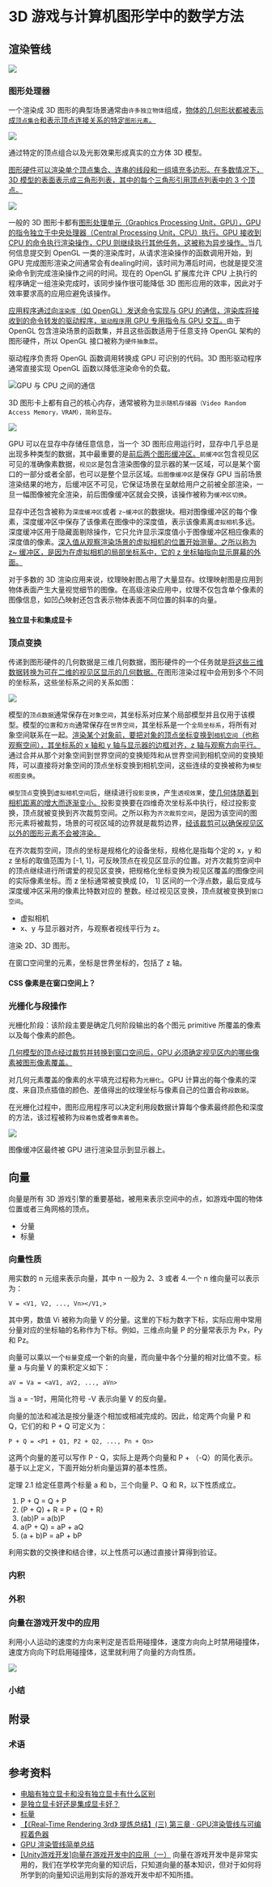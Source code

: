 # 3D 游戏与计算机图形学中的数学方法

## 渲染管线

![](../.vuepress/public/images/2020-05-17-17-32-01-redner-pipeline.png)

### 图形处理器

一个渲染成 3D 图形的典型场景通常由`许多独立物体`组成，<u>物体的几何形状都被表示成`顶点集合`和表示顶点连接关系的特定`图形元素`。</u>

![](../.vuepress/public/images/2020-05-18-22-50-44-cube-vert.png)

通过特定的顶点组合以及光影效果形成真实的立方体 3D 模型。

<u>图形硬件可以渲染单个顶点集合、连串的线段和一组填充多边形。在多数情况下，3D 模型的表面表示成三角形列表，其中的每个三角形引用顶点列表中的 3 个顶点。</u>

![](../.vuepress/public/images/2020-05-14-22-57-47-openGL-basic-graphic.png)

一般的 3D 图形卡都有<u>图形处理单元（Graphics Processing Unit，GPU），GPU的指令独立于中央处理器（Central Processing Unit，CPU）执行。GPU 接收到 CPU 的命令执行渲染操作，CPU 则继续执行其他任务，这被称为异步操作。</u>当几何信息提交到 OpenGL 一类的渲染库时，从请求渲染操作的函数调用开始，到 GPU 完成图形渲染之间通常会有dealing时间，该时间为滞后时间，也就是提交渲染命令到完成渲染操作之间的时间。现在的 OpenGL 扩展库允许 CPU 上执行的程序确定一组渲染完成时，该同步操作很可能降低 3D 图形应用的效率，因此对于效率要求高的应用应避免该操作。

<u>应用程序通过向`渲染库`（如 OpenGL）发送命令实现与 GPU 的通信，渲染库将接收到的命令转发的驱动程序，`驱动程序`用 GPU 专用指令与 GPU 交互。</u>由于 OpenGL 包含渲染场景的函数集，并且这些函数适用于任意支持 OpenGL 架构的图形硬件，所以 OpenGL 接口被称为`硬件抽象层`。

驱动程序负责将 OpenGL 函数调用转换成 GPU 可识别的代码。3D  图形驱动程序通常直接实现 OpenGL 函数以降低渲染命令的负载。

![GPU 与 CPU 之间的通信](../.vuepress/public/images/2020-05-14-22-59-05-GPU-CPU-communicate.png)

3D 图形卡上都有自己的核心内存，通常被称为`显示随机存储器（Video Random Access Memory，VRAM），简称显存。`

![](../.vuepress/public/images/2020-05-16-22-21-18-computer-GPU.png)

GPU 可以在显存中存储任意信息，当一个 3D 图形应用运行时，显存中几乎总是出现多种类型的数据，其中最重要的是<u>前后两个图形缓冲区。</u>`前缓冲区`包含视见区可见的准确像素数据，`视见区`是包含渲染图像的显示器的某一区域，可以是某个窗口的一部分或者全部，也可以是整个显示区域。`后图像缓冲区`是保存 GPU 当前场景渲染结果的地方，后缓冲区不可见，它保证场景在呈献给用户之前被全部渲染，一旦一幅图像被完全渲染，前后图像缓冲区就会交换，该操作被称为`缓冲区切换`。

显存中还包含被称为`深度缓冲区`或者 `z~缓冲区`的数据块。相对图像缓冲区的每个像素，深度缓冲区中保存了该像素在图像中的深度值，表示该像素离`虚拟相机`多远。深度缓冲区用于隐藏面剔除操作，它只允许显示深度值小于图像缓冲区相应像素的深度值的像素。<u>深入值从观察渲染场景的虚拟相机的位置开始测量。之所以称为 z~ 缓冲区，是因为在虚拟相机的局部坐标系中，它的 z 坐标轴指向显示屏幕的外面。</u>

对于多数的 3D 渲染应用来说，纹理映射图占用了大量显存。纹理映射图是应用到物体表面产生大量视觉细节的图像。在高级渲染应用中，纹理不仅包含单个像素的图像信息，如凹凸映射还包含表示物体表面不同位置的斜率的向量。

#### 独立显卡和集成显卡

### 顶点变换

传递到图形硬件的几何数据是三维几何数据，图形硬件的一个任务就是<u>将这些三维数据转换为可在二维的视见区显示的几何数据。</u>在图形渲染过程中会用到多个不同的坐标系，这些坐标系之间的关系如图：

![](../.vuepress/public/images/2020-05-14-23-00-23-vert-transform.png)

模型的`顶点数据`通常保存在`对象空间`，其坐标系对应某个局部模型并且仅用于该模型。模型的`位置`和`方向`通常保存在`世界空间`，其坐标系是一个`全局坐标系`，将所有对象空间联系在一起。<u>渲染某个对象前，要把对象的顶点坐标变换到`相机空间`（也称观察空间），其坐标系的 x 轴和 y 轴与显示器的边框对齐，z 轴与观察方向平行。</u>通过合并从那个对象空间到世界空间的变换矩阵和从世界空间到相机空间的变换矩阵，可以直接将对象空间的顶点坐标变换到相机空间，这些连续的变换被称为`模型视图变换`。

`模型顶点`变换到`虚拟相机空间`后，继续进行`投影变换`，产生`透视效果`，<u>使几何体随着到相机距离的增大而逐渐变小。</u>投影变换要在四维奇次坐标系中执行，经过投影变换，顶点就被变换到齐次裁剪空间。之所以称为`齐次裁剪空间`，是因为该空间的图形元素将被裁剪，场景的可视区域的边界就是裁剪边界，<u>经该裁剪可以确保视见区以外的图形元素不会被渲染。</u>

在齐次裁剪空间，顶点的坐标是规格化的设备坐标，规格化是指每个定的 x，y 和 z 坐标的取值范围为 [-1, 1]，可反映顶点在视见区显示的位置。对齐次裁剪空间中的顶点继续进行所谓爱的视见区变换，把规格化坐标变换为视见区覆盖的图像空间的实际像素坐标。而 z 坐标通常被变换成 [0， 1] 区间的一个浮点数，最后变成与深度缓冲区采用的像素比特数对应的 整数。经过视见区变换，顶点就被变换到`窗口空间`。

- 虚拟相机
- x、y 与显示器对齐，与观察者视线平行为 z。

渲染 2D、3D 图形。

在窗口空间里的元素，坐标是世界坐标的，包括了 z 轴。

#### CSS 像素是在窗口空间上？ 

### 光栅化与段操作

光栅化阶段：该阶段主要是确定几何阶段输出的各个图元 primitive 所覆盖的像素以及每个像素的颜色。

<u>几何模型的顶点经过裁剪并转换到窗口空间后，GPU 必须确定视见区内的哪些像素被图形像素覆盖。</u>

对几何元素覆盖的像素的水平填充过程称为`光栅化`。GPU 计算出的每个像素的深度、来自顶点插值的颜色、差值得出的纹理坐标与像素自己的位置合称`段数据`。

在光栅化过程中，图形应用程序可以决定利用段数据计算每个像素最终颜色和深度的方法，该过程被称为`段着色`或者`像素着色`。

![](../.vuepress/public/images/2020-05-17-17-54-56-rasterization-operation.png)

图像缓冲区最终被 GPU 进行渲染显示到显示器上。

## 向量

向量是所有 3D 游戏引擎的重要基础，被用来表示空间中的点，如游戏中国的物体位置或者三角网格的顶点。

- 分量
- 标量

### 向量性质

用实数的 n 元组来表示向量，其中 n 一般为 2、3 或者 4.一个 n 维向量可以表示为：

`V = <V1, V2, ..., Vn></V1,>`

其中男，数值 Vi 被称为向量 V 的分量。这里的下标为数字下标，实际应用中常用分量对应的坐标轴的名称作为下标。例如，三维点向量 P 的分量常表示为 Px，Py 和 Pz。

向量可以乘以一个`标量`变成一个新的向量，而向量中各个分量的相对比值不变。标量 a 与向量 V 的乘积定义如下：

`aV = Va = <aV1, aV2, ..., aVn>`

当 a = -1时，用简化符号 -V 表示向量 V 的反向量。

向量的加法和减法是按分量逐个相加或相减完成的。因此，给定两个向量 P 和 Q，它们的和 P + Q 可定义为：

`P + Q = <P1 + Q1, P2 + Q2, ..., Pn + Qn>`

这两个向量的差可以写作 P - Q，实际上是两个向量和 P + （-Q）的简化表示。基于以上定义，下面开始分析向量运算的基本性质。

定理 2.1 给定任意两个标量 a 和 b，三个向量 P、Q 和 R，以下性质成立。

1. P + Q = Q + P
2. (P + Q) + R = P + (Q + R)
3. (ab)P = a(b)P
4. a(P + Q) = aP + aQ
5. (a + b)P = aP + bP

利用实数的交换律和结合律，以上性质可以通过直接计算得到验证。

### 内积

### 外积

### 向量在游戏开发中的应用

利用小人运动的速度的方向来判定是否启用碰撞体，速度方向向上时禁用碰撞体，速度方向向下时启用碰撞体，这里就利用了向量的方向性质。

![](../.vuepress/public/images/2020-05-17-18-32-33-cubejump.png)

### 小结


## 附录

### 术语

## 参考资料

- [电脑有独立显卡和没有独立显卡有什么区别](https://zhidao.baidu.com/question/744523442069143452.html)
- [是独立显卡好还是集成显卡好？](https://www.zhihu.com/question/24272857)
- [标量](https://zh.wikipedia.org/wiki/%E6%A0%87%E9%87%8F)
- [【《Real-Time Rendering 3rd》 提炼总结】(三) 第三章 · GPU渲染管线与可编程着色器](https://zhuanlan.zhihu.com/p/26894962)
- [GPU 渲染管线简单总结](https://juejin.im/post/5ad04f7e518825619d4d2ed4#heading-1)
- [[Unity游戏开发]向量在游戏开发中的应用（一）](https://www.jianshu.com/p/f0fad8ea12c1) 向量在游戏开发中是非常实用的，我们在学校学完向量的知识后，只知道向量的基本知识，但对于如何将所学到的向量知识运用到实际的游戏开发中却不知所措。
